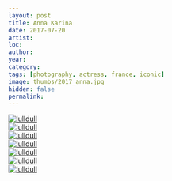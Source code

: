 ```yaml
---
layout: post
title: Anna Karina
date: 2017-07-20
artist: 
loc: 
author: 
year: 
category: 
tags: [photography, actress, france, iconic]
image: thumbs/2017_anna.jpg
hidden: false
permalink:
---
```




<div class="post_image">
	<a href="{{ site.baseurl }}/images/posts/2017_anna/001.jpg" target="_blank">
	<img src="{{ site.baseurl }}/images/posts/2017_anna/001.jpg" alt="lulldull"></a>
</div>

<div class="post_image">
	<a href="{{ site.baseurl }}/images/posts/2017_anna/002.jpg" target="_blank">
	<img src="{{ site.baseurl }}/images/posts/2017_anna/002.jpg" alt="lulldull"></a>
</div>

<div class="post_image">
	<a href="{{ site.baseurl }}/images/posts/2017_anna/003.jpg" target="_blank">
	<img src="{{ site.baseurl }}/images/posts/2017_anna/003.jpg" alt="lulldull"></a>
</div>

<div class="post_image">
	<a href="{{ site.baseurl }}/images/posts/2017_anna/004.jpg" target="_blank">
	<img src="{{ site.baseurl }}/images/posts/2017_anna/004.jpg" alt="lulldull"></a>
</div>

<div class="post_image">
	<a href="{{ site.baseurl }}/images/posts/2017_anna/005.jpg" target="_blank">
	<img src="{{ site.baseurl }}/images/posts/2017_anna/005.jpg" alt="lulldull"></a>
</div>

<div class="post_image">
	<a href="{{ site.baseurl }}/images/posts/2017_anna/006.jpg" target="_blank">
	<img src="{{ site.baseurl }}/images/posts/2017_anna/006.jpg" alt="lulldull"></a>
</div>

<div class="post_image">
	<a href="{{ site.baseurl }}/images/posts/2017_anna/007.jpg" target="_blank">
	<img src="{{ site.baseurl }}/images/posts/2017_anna/007.jpg" alt="lulldull"></a>
</div>

